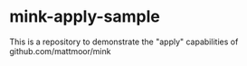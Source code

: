 # mink-apply-sample
This is a repository to demonstrate the "apply" capabilities of github.com/mattmoor/mink
